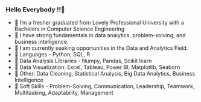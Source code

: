 ### Hello Everybody !!👋

- 📌 I’m a fresher graduated from Lovely Professional University with a Bachelors in Computer Science Engineering
- 📌 I have strong fundamentals in data analytics, problem-solving, and business intelligence.
- 📌 I am currently seeking opportunities in the Data and Analytics Field.
- 📌 Languages - Python, SQL, R
- 📌 Data Analysis Libraries -  Numpy, Pandas, Scikit learn
- 📌 Data Visualization: Excel, Tableau, Power BI, Matplotlib, Seaborn
- 📌 Other: Data Cleaning, Statistical Analysis, Big Data Analytics, Business Intelligence
- 📌 Soft Skills - Problem-Solving, Communication, Leadership, Teamwork, Multitasking, Adaptability, Management



